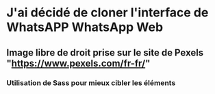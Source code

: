 # J'ai décidé de cloner l'interface de WhatsAPP WhatsApp Web

## Image libre de droit prise sur le site de Pexels "https://www.pexels.com/fr-fr/"

### Utilisation de Sass pour mieux cibler les éléments 
